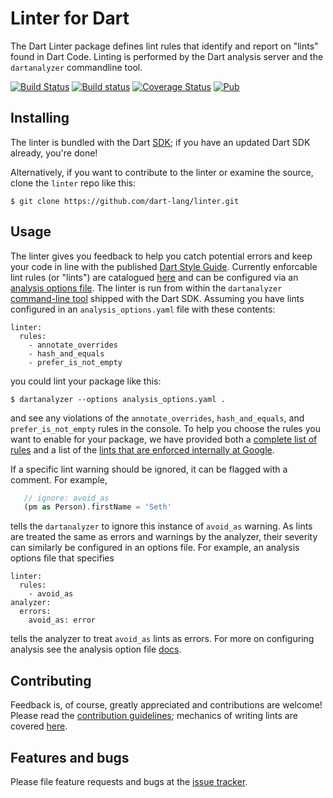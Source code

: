 # Linter for Dart

The Dart Linter package defines lint rules that identify and report on "lints" found in Dart Code.  Linting is performed by the Dart
analysis server and the `dartanalyzer` commandline tool.


[![Build Status](https://travis-ci.org/dart-lang/linter.svg)](https://travis-ci.org/dart-lang/linter)
[![Build status](https://ci.appveyor.com/api/projects/status/3a2437l58uhmvckm/branch/master?svg=true)](https://ci.appveyor.com/project/pq/linter/branch/master)
[![Coverage Status](https://coveralls.io/repos/dart-lang/linter/badge.svg)](https://coveralls.io/r/dart-lang/linter)
[![Pub](https://img.shields.io/pub/v/linter.svg)](https://pub.dartlang.org/packages/linter)

## Installing

The linter is bundled with the Dart [SDK](https://www.dartlang.org/tools/sdk); if you have an updated Dart SDK already, you're done!

Alternatively, if you want to contribute to the linter or examine the source, clone the `linter` repo like this:

    $ git clone https://github.com/dart-lang/linter.git

## Usage

The linter gives you feedback to help you catch potential errors and keep your code in line with the published [Dart Style Guide](https://www.dartlang.org/articles/style-guide/). Currently enforcable lint rules (or "lints") are catalogued [here][lints] and can be configured via an [analysis options file][options_file].  The linter is run from within the `dartanalyzer` [command-line tool](https://github.com/dart-lang/sdk/tree/master/pkg/analyzer_cli#dartanalyzer) shipped with the Dart SDK.  Assuming you have lints configured in an `analysis_options.yaml` file with these contents:

```
linter:
  rules:
    - annotate_overrides
    - hash_and_equals
    - prefer_is_not_empty
```
you could lint your package like this:

    $ dartanalyzer --options analysis_options.yaml .
    
and see any violations of the `annotate_overrides`, `hash_and_equals`, and `prefer_is_not_empty` rules in the console.  To help you choose the rules you want to enable for your package, we have provided both a [complete list of rules][lints] and a list of the [lints that are enforced internally at Google][google-lints].

If a specific lint warning should be ignored, it can be flagged with a comment.  For example, 

```dart
   // ignore: avoid_as
   (pm as Person).firstName = 'Seth'
```

tells the `dartanalyzer` to ignore this instance of `avoid_as` warning.  As lints are treated the same as errors and warnings by the analyzer, their severity can similarly be configured in an options file.  For example, an analysis options file that specifies

```
linter:
  rules:
    - avoid_as
analyzer:
  errors:
    avoid_as: error
```  

tells the analyzer to treat `avoid_as` lints as errors.  For more on configuring analysis see the analysis option file [docs][options_file].

## Contributing

Feedback is, of course, greatly appreciated and contributions are welcome! Please read the
[contribution guidelines](CONTRIBUTING.md); mechanics of writing lints are covered [here](doc/WritingLints.MD).

## Features and bugs

Please file feature requests and bugs at the [issue tracker][tracker].

[tracker]: https://github.com/dart-lang/linter/issues
[lints]: http://dart-lang.github.io/linter/lints/
[google-lints]: /example/google.yaml
[options_file]: https://www.dartlang.org/guides/language/analysis-options#the-analysis-options-file

